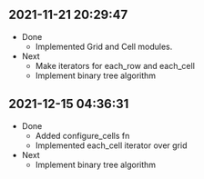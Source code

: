 ## 2021-11-21 20:29:47
- Done
    - Implemented Grid and Cell modules.
- Next
    - Make iterators for each_row and each_cell
    - Implement binary tree algorithm

## 2021-12-15 04:36:31

- Done
    - Added configure_cells fn
    - Implemented each_cell iterator over grid
- Next
    - Implement binary tree algorithm